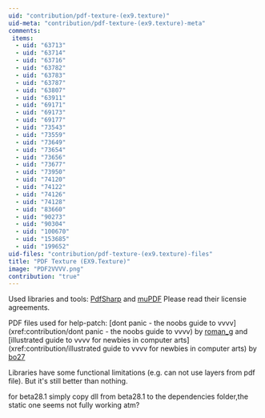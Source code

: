```yaml
---
uid: "contribution/pdf-texture-(ex9.texture)"
uid-meta: "contribution/pdf-texture-(ex9.texture)-meta"
comments: 
 items: 
  - uid: "63713"
  - uid: "63714"
  - uid: "63716"
  - uid: "63782"
  - uid: "63783"
  - uid: "63787"
  - uid: "63807"
  - uid: "63911"
  - uid: "69171"
  - uid: "69173"
  - uid: "69177"
  - uid: "73543"
  - uid: "73559"
  - uid: "73649"
  - uid: "73654"
  - uid: "73656"
  - uid: "73677"
  - uid: "73950"
  - uid: "74120"
  - uid: "74122"
  - uid: "74126"
  - uid: "74128"
  - uid: "83660"
  - uid: "90273"
  - uid: "90304"
  - uid: "100670"
  - uid: "153685"
  - uid: "199652"
uid-files: "contribution/pdf-texture-(ex9.texture)-files"
title: "PDF Texture (EX9.Texture)"
image: "PDF2VVVV.png"
contribution: "true"
---
```


Used libraries and tools: [PdfSharp](http://www.pdfsharp.com) and [muPDF](http://mupdf.com/) Please read their licensie agreements.

PDF files used for help-patch: [dont panic - the noobs guide to vvvv](xref:contribution/dont panic - the noobs guide to vvvv) by [roman_g](http://vvvv.org/users/roman_g) and [illustrated guide to vvvv for newbies in computer arts](xref:contribution/illustrated guide to vvvv for newbies in computer arts) by [bo27](http://vvvv.org/users/bo27)

Libraries have some functional limitations (e.g. can not use layers from pdf file). But it's still better than nothing.

for beta28.1
simply copy dll from beta28.1 to the dependencies folder,the static one seems not fully working atm?
